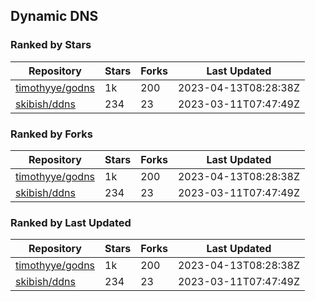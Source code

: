 ## Dynamic DNS

### Ranked by Stars

| Repository | Stars | Forks | Last Updated |
|------------|-------|-------|--------------|
| [timothyye/godns](https://github.com/timothyye/godns) | 1k | 200 | 2023-04-13T08:28:38Z |
| [skibish/ddns](https://github.com/skibish/ddns) | 234 | 23 | 2023-03-11T07:47:49Z |

### Ranked by Forks

| Repository | Stars | Forks | Last Updated |
|------------|-------|-------|--------------|
| [timothyye/godns](https://github.com/timothyye/godns) | 1k | 200 | 2023-04-13T08:28:38Z |
| [skibish/ddns](https://github.com/skibish/ddns) | 234 | 23 | 2023-03-11T07:47:49Z |

### Ranked by Last Updated

| Repository | Stars | Forks | Last Updated |
|------------|-------|-------|--------------|
| [timothyye/godns](https://github.com/timothyye/godns) | 1k | 200 | 2023-04-13T08:28:38Z |
| [skibish/ddns](https://github.com/skibish/ddns) | 234 | 23 | 2023-03-11T07:47:49Z |


